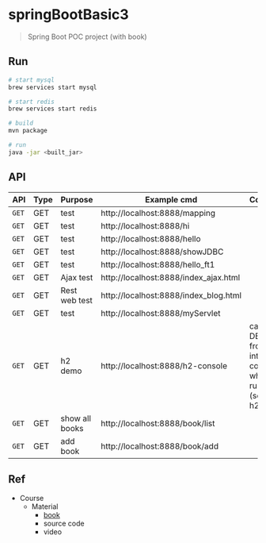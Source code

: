 # springBootBasic3
> Spring Boot POC project (with book)

## Run
```bash
# start mysql
brew services start mysql

# start redis
brew services start redis

# build
mvn package

# run
java -jar <built_jar>
```

## API

| API | Type | Purpose | Example cmd | Comment|
| ----- | -------- | ---- | ----- | ---- |
| `GET` | GET | test | http://localhost:8888/mapping ||
| `GET` | GET | test | http://localhost:8888/hi ||
| `GET` | GET | test | http://localhost:8888/hello ||
| `GET` | GET | test | http://localhost:8888/showJDBC ||
| `GET` | GET | test | http://localhost:8888/hello_ft1 ||
| `GET` | GET | Ajax test | http://localhost:8888/index_ajax.html ||
| `GET` | GET | Rest web test | http://localhost:8888/index_blog.html ||
| `GET` | GET | test | http://localhost:8888/myServlet ||
| `GET` | GET | h2 demo | http://localhost:8888/h2-console |can get DB url from intellJ console when app runs (search h2)|
| `GET` | GET | show all books | http://localhost:8888/book/list ||
| `GET` | GET | add book | http://localhost:8888/book/add ||

## Ref

- Course
	- Material
		- [book](https://www.tenlong.com.tw/products/9787302528197?list_name=srh&fbclid=IwAR0AtIH5_D2RdOTcvsv7qH2bwKJpZBMmU-OkplnAMko5O5kzccBfgZf_-oU)
		- source code
		- video